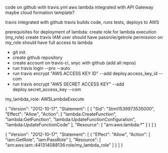 code on github
    with travis.yml
    aws lambda integrated with API Gateway
    maybe cloud formation template?

travis integrated with github
travis builds code, runs tests, deploys to AWS







prerequisites for deployment of lambda:
create role for lambda execution (my_role)
create travis IAM user
    should have passrole/getrole permission on my_role
    should have full access to lambda


- git init
- create github repository
- create account on travis-ci, snyc with github (add all repos)
- run travis login --pro --auto
- run travis encrypt "AWS ACCESS KEY ID" --add deploy.access_key_id --com
- run travis encrypt "AWS SECRET ACCESS KEY" --add deploy.secret_access_key --com

my_lambda_role:
AWSLambdaExecute

{
  "Version": "2012-10-17",
  "Statement": [
    {
      "Sid": "Stmt1539973535000",
      "Effect": "Allow",
      "Action": [
        "lambda:CreateFunction",
        "lambda:GetFunction",
        "lambda:UpdateFunctionConfiguration",
        "lambda:UpdateFunctionCode"
      ],
      "Resource": [
        "arn:aws:lambda:*"
      ]
    }
  ]
}

{
    "Version": "2012-10-17",
    "Statement": [
        {
            "Effect": "Allow",
            "Action": [
                "iam:GetRole",
                "iam:PassRole"
            ],
            "Resource": [
                "arn:aws:iam::441314088136:role/my_lambda_role"
            ]
        }
    ]
}